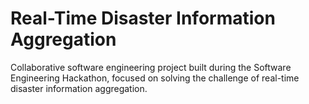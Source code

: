 # Real-Time Disaster Information Aggregation
Collaborative software engineering project built during the Software Engineering Hackathon, focused on solving the challenge of real-time disaster information aggregation.
